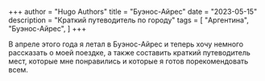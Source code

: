 +++
author = "Hugo Authors"
title = "Буэнос-Айрес"
date = "2023-05-15"
description = "Краткий путеводитель по городу"
tags = [
    "Аргентина",
    "Буэнос-Айрес",
]
+++

В апреле этого года я летал в Буэнос-Айрес и теперь хочу немного рассказать о моей поездке, а также составить краткий путеводитель мест, которые мне понравились и которые я готов порекомендовать всем. 